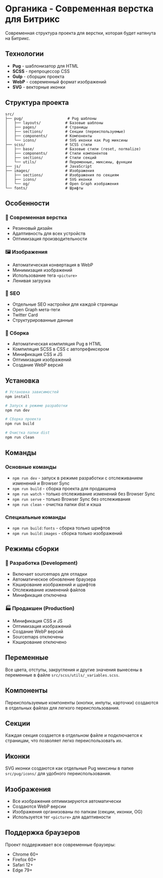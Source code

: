 # Органика - Современная верстка для Битрикс

Современная структура проекта для верстки, которая будет натянута на Битрикс.

## Технологии

- **Pug** - шаблонизатор для HTML
- **SCSS** - препроцессор CSS
- **Gulp** - сборщик проекта
- **WebP** - современный формат изображений
- **SVG** - векторные иконки

## Структура проекта

```
src/
├── pug/                    # Pug шаблоны
│   ├── layouts/           # Базовые шаблоны
│   ├── pages/             # Страницы
│   ├── sections/          # Секции (переиспользуемые)
│   ├── components/        # Компоненты
│   └── icons/             # SVG иконки как Pug миксины
├── scss/                  # SCSS стили
│   ├── base/              # Базовые стили (reset, normalize)
│   ├── components/        # Стили компонентов
│   ├── sections/          # Стили секций
│   └── utils/             # Переменные, миксины, функции
├── js/                    # JavaScript
├── images/                # Изображения
│   ├── sections/          # Изображения по секциям
│   ├── icons/             # SVG иконки
│   └── og/                # Open Graph изображения
└── fonts/                 # Шрифты
```

## Особенности

### 🎨 Современная верстка
- Резиновый дизайн
- Адаптивность для всех устройств
- Оптимизация производительности

### 🖼️ Изображения
- Автоматическая конвертация в WebP
- Минимизация изображений
- Использование тега `<picture>`
- Ленивая загрузка

### 🎯 SEO
- Отдельные SEO настройки для каждой страницы
- Open Graph мета-теги
- Twitter Card
- Структурированные данные

### 🔧 Сборка
- Автоматическая компиляция Pug в HTML
- Компиляция SCSS в CSS с автопрефиксером
- Минификация CSS и JS
- Оптимизация изображений
- Создание WebP версий

## Установка

```bash
# Установка зависимостей
npm install

# Запуск в режиме разработки
npm run dev

# Сборка проекта
npm run build

# Очистка папки dist
npm run clean
```

## Команды

### Основные команды
- `npm run dev` - запуск в режиме разработки с отслеживанием изменений и Browser Sync
- `npm run build` - сборка проекта для продакшена
- `npm run watch` - только отслеживание изменений без Browser Sync
- `npm run serve` - только Browser Sync без отслеживания
- `npm run clean` - очистка папки dist и кэша

### Специальные команды
- `npm run build:fonts` - сборка только шрифтов
- `npm run build:images` - сборка только изображений

## Режимы сборки

### 🚀 Разработка (Development)
- Включает sourcemaps для отладки
- Автоматическое обновление браузера
- Кэширование изображений и шрифтов
- Отслеживание изменений файлов
- Минификация отключена

### 🏭 Продакшен (Production)
- Минификация CSS и JS
- Оптимизация изображений
- Создание WebP версий
- Sourcemaps отключены
- Кэширование отключено

## Переменные

Все цвета, отступы, закругления и другие значения вынесены в переменные в файле `src/scss/utils/_variables.scss`.

## Компоненты

Переиспользуемые компоненты (кнопки, инпуты, карточки) создаются в отдельных файлах для легкого переиспользования.

## Секции

Каждая секция создается в отдельном файле и подключается к страницам, что позволяет легко переиспользовать их.

## Иконки

SVG иконки создаются как отдельные Pug миксины в папке `src/pug/icons/` для удобного переиспользования.

## Изображения

- Все изображения оптимизируются автоматически
- Создаются WebP версии
- Изображения организованы по папкам (секции, иконки, OG)
- Используется тег `<picture>` для адаптивности

## Поддержка браузеров

Проект поддерживает все современные браузеры:
- Chrome 60+
- Firefox 60+
- Safari 12+
- Edge 79+